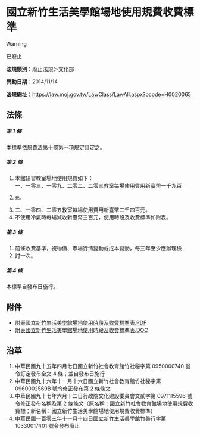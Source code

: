 # 國立新竹生活美學館場地使用規費收費標準


> [!WARNING]
> 已廢止


**法規類別**：廢止法規＞文化部

**異動日期**：2014/11/14  

**法規網址**：https://law.moj.gov.tw/LawClass/LawAll.aspx?pcode=H0020065



## 法條
##### 第 1 條
本標準依規費法第十條第一項規定訂定之。

##### 第 2 條
1. 本館研習教室場地使用規費如下：  
一、一零三、一零九、二零二、二零三教室每場使用費用新臺幣一千九百
1.     元。
1. 二、一零四、二零五教室每場使用費用新臺幣二千四百元。
1. 不使用冷氣時每場減收新臺幣三百元，使用時段及收費標準如附表。

##### 第 3 條
1. 前條收費基準，視物價、市場行情變動或成本變動，每三年至少應辦理檢
1. 討一次。

##### 第 4 條
本標準自發布日施行。
## 附件
* [附表國立新竹生活美學館場地使用時段及收費標準表.PDF](https://law.moj.gov.tw/LawClass/LawGetFile.ashx?FileId=0000234358)
* [附表國立新竹生活美學館場地使用時段及收費標準表.DOC](https://law.moj.gov.tw/LawClass/LawGetFile.ashx?FileId=0000055287)
## 沿革
1. 中華民國九十五年四月七日國立新竹社會教育館竹社秘字第 0950000740 號令訂定發布全文 4  條；並自發布日施行
1. 中華民國九十六年十一月十六日國立新竹社會教育館竹社秘字第 0960002569B  號令修正發布第 2  條條文
1. 中華民國九十七年六月十二日行政院文化建設委員會文貳字第 0971115596 號令修正發布名稱及第 2  條條文（原名稱：國立新竹社會教育館場地使用規費收費標；新名稱：國立新竹生活美學館場地使用規費收費標準）
1. 中華民國一百零三年十一月十四日國立新竹生活美學館竹美行字第 10330017401  號令發布廢止

